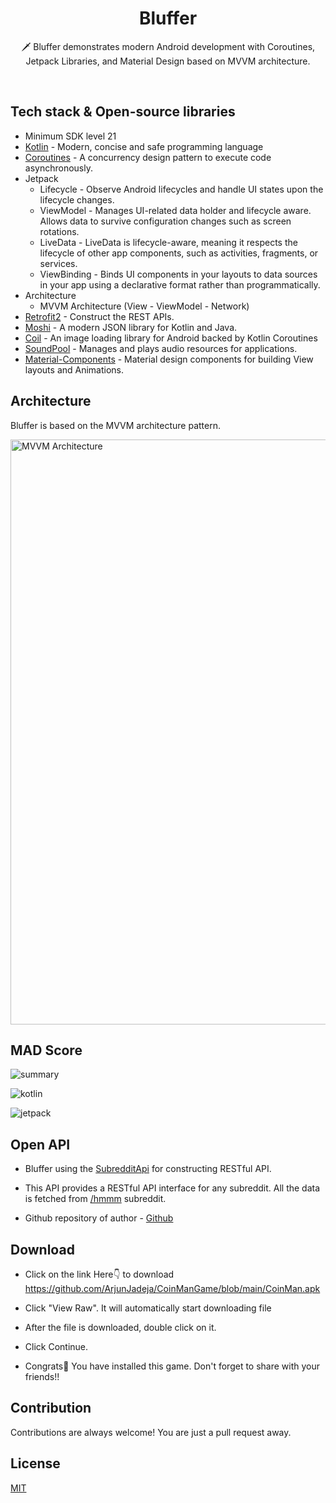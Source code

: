 <h1 align="center">Bluffer</h1>

<p align="center">  
🗡️ Bluffer demonstrates modern Android development with Coroutines, Jetpack Libraries, and Material Design based on MVVM architecture.
</p>
</br>


## Tech stack & Open-source libraries
- Minimum SDK level 21
- [Kotlin](https://kotlinlang.org/) - Modern, concise and safe programming language
- [Coroutines](https://github.com/Kotlin/kotlinx.coroutines) - A concurrency design pattern to execute code asynchronously.
- Jetpack
  - Lifecycle - Observe Android lifecycles and handle UI states upon the lifecycle changes.
  - ViewModel - Manages UI-related data holder and lifecycle aware. Allows data to survive configuration changes such as screen rotations.
  - LiveData - LiveData is lifecycle-aware, meaning it respects the lifecycle of other app components, such as activities, fragments, or services.
  - ViewBinding - Binds UI components in your layouts to data sources in your app using a declarative format rather than programmatically.
- Architecture
  - MVVM Architecture (View - ViewModel - Network)
- [Retrofit2](https://github.com/square/retrofit) - Construct the REST APIs.
- [Moshi](https://github.com/square/moshi/) - A modern JSON library for Kotlin and Java.
- [Coil](https://github.com/coil-kt/coil) - An image loading library for Android backed by Kotlin Coroutines
- [SoundPool](https://developer.android.com/reference/android/media/SoundPool) - Manages and plays audio resources for applications.
- [Material-Components](https://github.com/material-components/material-components-android) - Material design components for building View layouts and Animations.


## Architecture
Bluffer is based on the MVVM architecture pattern.

<img width="936" alt="MVVM Architecture" src="https://user-images.githubusercontent.com/81246797/175111562-b1810235-3e5e-403e-a6c2-d917b56ca45b.png">


## MAD Score

![summary](https://user-images.githubusercontent.com/81246797/175074332-21e64a45-88b6-4ec0-a005-92e7969e6035.png)

![kotlin](https://user-images.githubusercontent.com/81246797/175074396-c2b31794-d699-4ad7-b65a-a322f9824683.png)

![jetpack](https://user-images.githubusercontent.com/81246797/175074250-5938a9f0-766d-4b2f-9965-f8fdce09d207.png)


## Open API

- Bluffer using the [SubredditApi](https://meme-api.herokuapp.com/gimme/hmmm) for constructing RESTful API.<br>

- This API provides a RESTful API interface for any subreddit. All the data is fetched from [/hmmm](https://www.reddit.com/r/hmmm/) subreddit.

- Github repository of author - [Github](https://github.com/D3vd/Meme_Api)


## Download

- Click on the link Here👇 to download
https://github.com/ArjunJadeja/CoinManGame/blob/main/CoinMan.apk

- Click "View Raw". It will automatically start downloading file

- After the file is downloaded, double click on it.

- Click Continue.

- Congrats🥳 You have installed this game. Don't forget to share with your friends!! 


## Contribution

Contributions are always welcome! You are just a pull request away.


## License

[MIT](https://choosealicense.com/licenses/mit/)
